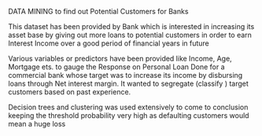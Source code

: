 DATA MINING to find out Potential Customers for Banks

This dataset has been provided by Bank which is interested in increasing its asset base by giving out more loans to potential customers in order to earn Interest Income over a good period of financial years in future

Various variables or predictors have been provided like Income, Age, Mortgage ets. to gauge the Response on Personal Loan
Done for a commercial bank whose target was to increase its income by disbursing loans through Net interest margin. It wanted to segregate (classify ) target customers based on past experience.

Decision trees and clustering was used extensively to come to conclusion keeping the threshold probability very high as defaulting customers would mean a huge loss

